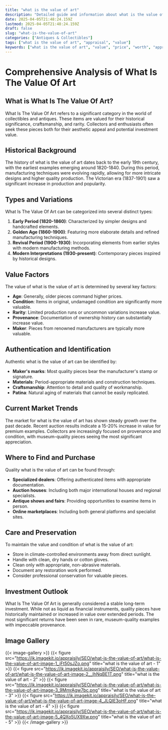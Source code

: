 ```yaml
---
title: "what is the value of art"
description: "Detailed guide and information about what is the value of art"
date: 2025-04-05T21:48:24.159Z
lastmod: 2025-04-05T21:48:24.159Z
draft: false
slug: "what-is-the-value-of-art"
categories: ["Antiques & Collectibles"]
tags: ["what is the value of art", "appraisal", "value"]
keywords: ["what is the value of art", "value", "price", "worth", "appraisal"]
---
```


# Comprehensive Analysis of What Is The Value Of Art

## What is What Is The Value Of Art?

What Is The Value Of Art refers to a significant category in the world of collectibles and antiques. These items are valued for their historical significance, craftsmanship, and rarity. Collectors and enthusiasts often seek these pieces both for their aesthetic appeal and potential investment value.

## Historical Background

The history of what is the value of art dates back to the early 19th century, with the earliest examples emerging around 1820-1840. During this period, manufacturing techniques were evolving rapidly, allowing for more intricate designs and higher quality production. The Victorian era (1837-1901) saw a significant increase in production and popularity.

## Types and Variations

What Is The Value Of Art can be categorized into several distinct types:

1. **Early Period (1820-1860)**: Characterized by simpler designs and handcrafted elements.
2. **Golden Age (1860-1900)**: Featuring more elaborate details and refined manufacturing techniques.
3. **Revival Period (1900-1930)**: Incorporating elements from earlier styles with modern manufacturing methods.
4. **Modern Interpretations (1930-present)**: Contemporary pieces inspired by historical designs.

## Value Factors

The value of what is the value of art is determined by several key factors:

- **Age**: Generally, older pieces command higher prices.
- **Condition**: Items in original, undamaged condition are significantly more valuable.
- **Rarity**: Limited production runs or uncommon variations increase value.
- **Provenance**: Documentation of ownership history can substantially increase value.
- **Maker**: Pieces from renowned manufacturers are typically more valuable.

## Authentication and Identification

Authentic what is the value of art can be identified by:

- **Maker's marks**: Most quality pieces bear the manufacturer's stamp or signature.
- **Materials**: Period-appropriate materials and construction techniques.
- **Craftsmanship**: Attention to detail and quality of workmanship.
- **Patina**: Natural aging of materials that cannot be easily replicated.

## Current Market Trends

The market for what is the value of art has shown steady growth over the past decade. Recent auction results indicate a 15-20% increase in value for premium examples. Collectors are increasingly focused on provenance and condition, with museum-quality pieces seeing the most significant appreciation.

## Where to Find and Purchase

Quality what is the value of art can be found through:

- **Specialized dealers**: Offering authenticated items with appropriate documentation.
- **Auction houses**: Including both major international houses and regional specialists.
- **Antique shows and fairs**: Providing opportunities to examine items in person.
- **Online marketplaces**: Including both general platforms and specialist sites.

## Care and Preservation

To maintain the value and condition of what is the value of art:

- Store in climate-controlled environments away from direct sunlight.
- Handle with clean, dry hands or cotton gloves.
- Clean only with appropriate, non-abrasive materials.
- Document any restoration work performed.
- Consider professional conservation for valuable pieces.

## Investment Outlook

What Is The Value Of Art is generally considered a stable long-term investment. While not as liquid as financial instruments, quality pieces have historically maintained or increased in value over extended periods. The most significant returns have been seen in rare, museum-quality examples with impeccable provenance.


## Image Gallery

{{< image-gallery >}}
  {{< figure src="https://ik.imagekit.io/appraisily/SEO/what-is-the-value-of-art/what-is-the-value-of-art-image-1_jFt50sJZo.png" title="what is the value of art - 1" >}}
  {{< figure src="https://ik.imagekit.io/appraisily/SEO/what-is-the-value-of-art/what-is-the-value-of-art-image-2__lhNqBE1T.png" title="what is the value of art - 2" >}}
  {{< figure src="https://ik.imagekit.io/appraisily/SEO/what-is-the-value-of-art/what-is-the-value-of-art-image-3_9MmrAgw7bc.png" title="what is the value of art - 3" >}}
  {{< figure src="https://ik.imagekit.io/appraisily/SEO/what-is-the-value-of-art/what-is-the-value-of-art-image-4_JLQIE3oHF.png" title="what is the value of art - 4" >}}
  {{< figure src="https://ik.imagekit.io/appraisily/SEO/what-is-the-value-of-art/what-is-the-value-of-art-image-5_4QXo5UX9Xw.png" title="what is the value of art - 5" >}}
{{< /image-gallery >}}

